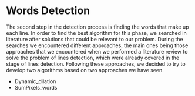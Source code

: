 
# Words Detection

The second step in the detection process is finding the words that make up each line. In order to find the best algorithm for this phase, we searched in literature after solutions that could be relevant to our problem. During the searches we encountered different approaches, the main ones being those approaches that we encountered when we performed a literature review to solve the problem of lines detection, which were already covered in the stage of lines detection. Following these approaches, we decided to try to develop two algorithms based on two approaches we have seen.

* Dynamic_dilation
* SumPixels_words

